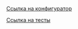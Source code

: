 [Ссылка на конфигуратор](http://htmlpreview.github.io/?https://github.com/NastyaNasalevich/js--touchsoft/blob/master/task-02/NastyaNasalevich/config.html)

[Ссылка на тесты](https://rawgit.com/NastyaNasalevich/js--touchsoft/master/task-02/NastyaNasalevich/tests.html)